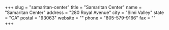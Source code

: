 +++
slug = "samaritan-center"
title = "Samaritan Center"
name = "Samaritan Center"
address = "280 Royal Avenue"
city = "Simi Valley"
state = "CA"
postal = "93063"
website = ""
phone = "805-579-9166"
fax = ""
+++
